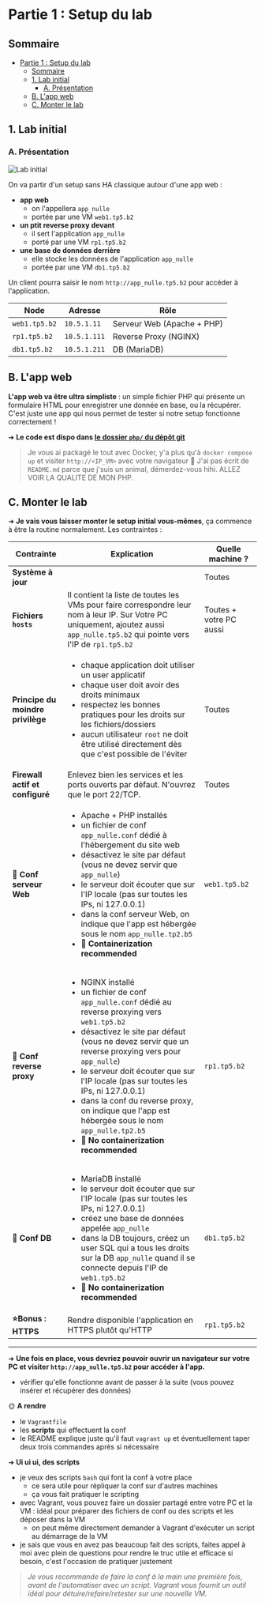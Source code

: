 # Partie 1 : Setup du lab

## Sommaire

- [Partie 1 : Setup du lab](#partie-1--setup-du-lab)
  - [Sommaire](#sommaire)
  - [1. Lab initial](#1-lab-initial)
    - [A. Présentation](#a-présentation)
  - [B. L'app web](#b-lapp-web)
  - [C. Monter le lab](#c-monter-le-lab)

## 1. Lab initial

### A. Présentation

![Lab initial](./img/init.svg)

On va partir d'un setup sans HA classique autour d'une app web :

- **app web**
  - on l'appellera `app_nulle`
  - portée par une VM `web1.tp5.b2`
- **un ptit reverse proxy devant**
  - il sert l'application `app_nulle`
  - porté par une VM `rp1.tp5.b2`
- **une base de données derrière**
  - elle stocke les données de l'application `app_nulle`
  - portée par une VM `db1.tp5.b2`

Un client pourra saisir le nom `http://app_nulle.tp5.b2` pour accéder à l'application.

| Node          | Adresse      | Rôle                       |
| ------------- | ------------ | -------------------------- |
| `web1.tp5.b2` | `10.5.1.11`  | Serveur Web (Apache + PHP) |
| `rp1.tp5.b2`  | `10.5.1.111` | Reverse Proxy (NGINX)      |
| `db1.tp5.b2`  | `10.5.1.211` | DB (MariaDB)               |

## B. L'app web

**L'app web va être ultra simpliste** : un simple fichier PHP qui présente un formulaire HTML pour enregistrer une donnée en base, ou la récupérer. C'est juste une app qui nous permet de tester si notre setup fonctionne correctement !

➜ **Le code est dispo dans [le dossier `php/` du dépôt git](./php/)**

> Je vous ai packagé le tout avec Docker, y'a plus qu'à `docker compose up` et visiter `http://<IP_VM>` avec votre navigateur 🐋 J'ai pas écrit de `README.md` parce que j'suis un animal, démerdez-vous hihi. ALLEZ VOIR LA QUALITE DE MON PHP.

## C. Monter le lab

➜ **Je vais vous laisser monter le setup initial vous-mêmes**, ça commence à être la routine normalement. Les contraintes :

| Contrainte                        | Explication                                                                                                                                                                                                                                                                                                                                                                                                                                                                             | Quelle machine ?        |
| --------------------------------- | --------------------------------------------------------------------------------------------------------------------------------------------------------------------------------------------------------------------------------------------------------------------------------------------------------------------------------------------------------------------------------------------------------------------------------------------------------------------------------------- | ----------------------- |
| **Système à jour**                |                                                                                                                                                                                                                                                                                                                                                                                                                                                                                         | Toutes                  |
| **Fichiers `hosts`**              | Il contient la liste de toutes les VMs pour faire correspondre leur nom à leur IP. Sur Votre PC uniquement, ajoutez aussi `app_nulle.tp5.b2` qui pointe vers l'IP de `rp1.tp5.b2`                                                                                                                                                                                                                                                                                                       | Toutes + votre PC aussi |
| **Principe du moindre privilège** | <ul><li>chaque application doit utiliser un user applicatif</li><li>chaque user doit avoir des droits minimaux</li><li>respectez les bonnes pratiques pour les droits sur les fichiers/dossiers<li>aucun utilisateur `root` ne doit être utilisé directement dès que c'est possible de l'éviter</ul>                                                                                                                                                                                    | Toutes                  |
| **Firewall actif et configuré**   | Enlevez bien les services et les ports ouverts par défaut. N'ouvrez que le port 22/TCP.                                                                                                                                                                                                                                                                                                                                                                                                 | Toutes                  |
| **🐋 Conf serveur Web**          | <ul><li>Apache + PHP installés</li><li>un fichier de conf `app_nulle.conf` dédié à l'hébergement du site web</li><li>désactivez le site par défaut (vous ne devez servir que `app_nulle`)</li><li>le serveur doit écouter que sur l'IP locale (pas sur toutes les IPs, ni 127.0.0.1)</li><li>dans la conf serveur Web, on indique que l'app est hébergée sous le nom `app_nulle.tp2.b5`</li><li>**🐋 Containerization recommended**</li></ul>                                          | `web1.tp5.b2`           |
| **🚢 Conf reverse proxy**        | <ul><li>NGINX installé</li><li>un fichier de conf `app_nulle.conf` dédié au reverse proxying vers `web1.tp5.b2`</li><li>désactivez le site par défaut (vous ne devez servir que un reverse proxying vers pour `app_nulle`)</li><li>le serveur doit écouter que sur l'IP locale (pas sur toutes les IPs, ni 127.0.0.1)</li><li>dans la conf du reverse proxy, on indique que l'app est hébergée sous le nom `app_nulle.tp2.b5`</li><li>**🚢 No containerization recommended**</li></ul> | `rp1.tp5.b2`            |
| **🚢 Conf DB**                   | <ul><li>MariaDB installé</li><li>le serveur doit écouter que sur l'IP locale (pas sur toutes les IPs, ni 127.0.0.1)</li><li>créez une base de données appelée `app_nulle`</li><li>dans la DB toujours, créez un user SQL qui a tous les droits sur la DB `app_nulle` quand il se connecte depuis l'IP de `web1.tp5.b2`</li><li>**🚢 No containerization recommended**</li></ul>                                                                                                        | `db1.tp5.b2`            |
| **⭐Bonus : HTTPS**                   | Rendre disponible l'application en HTTPS plutôt qu'HTTP                                                                                           | `rp1.tp5.b2`            |

---

➜ **Une fois en place, vous devriez pouvoir ouvrir un navigateur sur votre PC et visiter `http://app_nulle.tp5.b2` pour accéder à l'app.**

- vérifier qu'elle fonctionne avant de passer à la suite (vous pouvez insérer et récupérer des données)

🌞 **A rendre**

- le `Vagrantfile`
- les **scripts** qui effectuent la conf
- le README explique juste qu'il faut `vagrant up` et éventuellement taper deux trois commandes après si nécessaire

➜ **Ui ui ui, des scripts**

- je veux des scripts `bash` qui font la conf à votre place
  - ce sera utile pour répliquer la conf sur d'autres machines
  - ça vous fait pratiquer le scripting
- avec Vagrant, vous pouvez faire un dossier partagé entre votre PC et la VM : idéal pour préparer des fichiers de conf ou des scripts et les déposer dans la VM
  - on peut même directement demander à Vagrant d'exécuter un script au démarrage de la VM
- je sais que vous en avez pas beaucoup fait des scripts, faites appel à moi avec plein de questions pour rendre le truc utile et efficace si besoin, c'est l'occasion de pratiquer justement

> *Je vous recommande de faire la conf à la main une première fois, avant de l'automatiser avec un script. Vagrant vous fournit un outil idéal pour détuire/refaire/retester sur une nouvelle VM.*